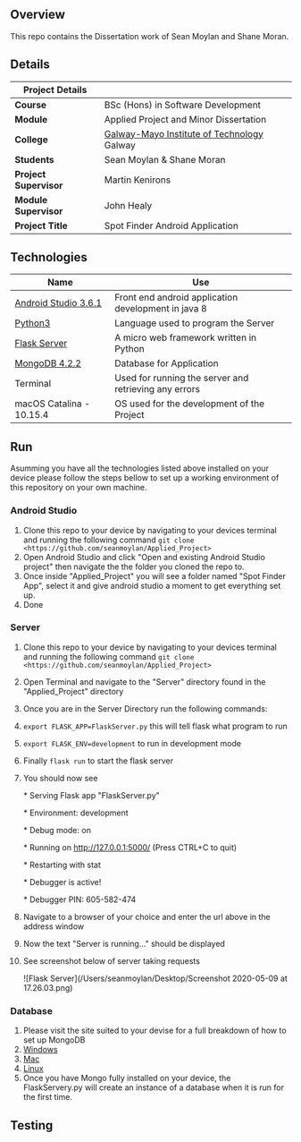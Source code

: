 ## Overview 
This repo contains the Dissertation work of Sean Moylan and Shane Moran. 

## Details

| Project Details   |     |
| --- | --- |
| **Course** | BSc (Hons) in Software Development  |
| **Module** |  Applied Project and Minor Dissertation |
| **College** | [Galway-Mayo Institute of Technology](http://www.gmit.ie/) Galway |
| **Students** | Sean Moylan & Shane Moran |
| **Project Supervisor** | Martin Kenirons |
| **Module Supervisor** | John Healy |
| **Project Title** | Spot Finder Android Application |



## Technologies 

| Name                                                         | Use                                                   |
| ------------------------------------------------------------ | ----------------------------------------------------- |
| [Android Studio 3.6.1](https://developer.android.com/studio) | Front end android application development in java 8   |
| [Python3](https://www.python.org/downloads/)                 | Language used to program the Server                   |
| [Flask Server](https://flask.palletsprojects.com/en/1.1.x/)  | A micro web framework written in Python               |
| [MongoDB 4.2.2](https://www.mongodb.com/)                    | Database for Application                              |
| Terminal                                                     | Used for running the server and retrieving any errors |
| macOS Catalina - 10.15.4                                     | OS used for the development of the Project            |



## Run

Asumming you have all the technologies listed above installed on your device please follow the steps bellow to set up a working environment of this repository on your own machine.

### Android Studio

1. Clone this repo to your device by navigating to your devices terminal and running the following command `git clone <https://github.com/seanmoylan/Applied_Project>`
2. Open Android Studio and click "Open and existing Android Studio project" then navigate the the folder you cloned the repo to.
3. Once inside "Applied_Project"  you will see a folder named "Spot Finder App", select it and give android studio a moment to get everything set up.
4. Done

### Server

1. Clone this repo to your device by navigating to your devices terminal and running the following command `git clone <https://github.com/seanmoylan/Applied_Project>`

2. Open Terminal and navigate to the "Server" directory found in the "Applied_Project" directory

3. Once you are in the Server Directory run the following commands:

4. `export FLASK_APP=FlaskServer.py` this will tell flask what program to run

5. `export FLASK_ENV=development` to run in development mode

6. Finally `flask run` to start the flask server

7. You should now see

    \* Serving Flask app "FlaskServer.py" 

    \* Environment: development

    \* Debug mode: on

    \* Running on http://127.0.0.1:5000/ (Press CTRL+C to quit)

    \* Restarting with stat

    \* Debugger is active!

    \* Debugger PIN: 605-582-474

8. Navigate to a browser of your choice and enter the url above in the address window

9. Now the text "Server is running..." should be displayed

10. See screenshot below of server taking requests

    ![Flask Server](/Users/seanmoylan/Desktop/Screenshot 2020-05-09 at 17.26.03.png)

### Database

1. Please visit the site suited to your devise for a full breakdown of how to set up MongoDB
2. [Windows](https://docs.mongodb.com/manual/tutorial/install-mongodb-on-windows/)
3. [Mac](https://docs.mongodb.com/manual/tutorial/install-mongodb-on-os-x/)
4. [Linux](https://docs.mongodb.com/manual/administration/install-on-linux/)
5. Once you have Mongo fully installed on your device, the FlaskServery.py will create an instance of a database when it is run for the first time.

## Testing





